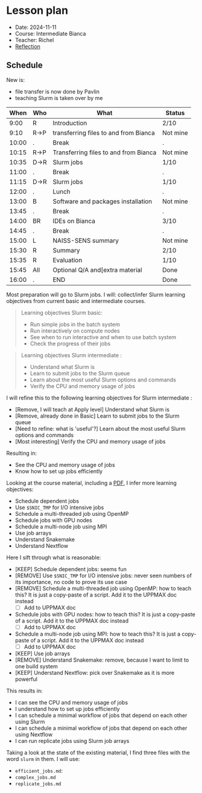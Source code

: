 # Lesson plan

- Date: 2024-11-11
- Course: Intermediate Bianca
- Teacher: Richel
- [Reflection](../../reflections/20241111/20241111_richel.md)

## Schedule

New is:

- file transfer is now done by Pavlin
- teaching Slurm is taken over by me

When | Who  | What                                 |Status
-----|------|--------------------------------------|------
9:00 | R    | Introduction                         |2/10
9:10 | R->P | transferring files to and from Bianca|Not mine
10:00| .    | Break                                |.
10:15| R->P | Transferring files to and from Bianca|Not mine
10:35| D->R | Slurm jobs                           |1/10
11:00| .    | Break                                |.
11:15| D->R | Slurm jobs                           |1/10
12:00| .    | Lunch                                |.
13:00| B    | Software and packages installation   |Not mine
13:45| .    | Break                                |.
14:00| BR   | IDEs on Bianca                       |3/10
14:45| .    | Break                                |.
15:00| L    | NAISS-SENS summary                   |Not mine
15:30| R    | Summary                              |2/10
15:35| R    | Evaluation                           |1/10
15:45| All  | Optional Q/A and[extra material      |Done
16:00| .    | END                                  |Done

Most preparation will go to Slurm jobs. I will:
collect/infer Slurm learning objectives from current
basic and intermediate courses.

> Learning objectives Slurm basic:
>
> - Run simple jobs in the batch system
> - Run interactively on compute nodes
> - See when to run interactive and when to use batch system
> - Check the progress of their jobs

> Learning objectives Slurm intermediate  :
>
> - Understand what Slurm is
> - Learn to submit jobs to the Slurm queue
> - Learn about the most useful Slurm options and commands
> - Verify the CPU and memory usage of jobs

I will refine this to the following learning objectives
for Slurm intermediate  :

- [Remove, I will teach at Apply level] Understand what Slurm is
- [Remove, already done in Basic] Learn to submit jobs to the Slurm queue
- [Need to refine: what is 'useful'?] Learn about the most useful Slurm options and commands
- [Most interesting] Verify the CPU and memory usage of jobs

Resulting in:

- See the CPU and memory usage of jobs
- Know how to set up jobs efficiently

Looking at the course material, including a
[PDF](https://github.com/UPPMAX/bianca_workshops/blob/main/docs/beginner/presentations/Bianca-Slurm-2023-12-Diana.pdf),
I infer more learning objectives:

- Schedule dependent jobs
- Use `$SNIC_TMP` for I/O intensive jobs
- Schedule a multi-threaded job using OpenMP
- Schedule jobs with GPU nodes
- Schedule a multi-node job using MPI
- Use job arrays
- Understand Snakemake
- Understand Nextflow

Here I sift through what is reasonable:

- [KEEP] Schedule dependent jobs: seems fun
- [REMOVE] Use `$SNIC_TMP` for I/O intensive jobs: never seen numbers of its
  importance, no code to prove its use case
- [REMOVE] Schedule a multi-threaded job using OpenMP: how to teach this?
  It is just a copy-paste of a script. Add it to the UPPMAX doc instead
  - [ ] Add to UPPMAX doc
- Schedule jobs with GPU nodes: how to teach this?
  It is just a copy-paste of a script. Add it to the UPPMAX doc instead
  - [ ] Add to UPPMAX doc
- Schedule a multi-node job using MPI: how to teach this?
  It is just a copy-paste of a script. Add it to the UPPMAX doc instead
  - [ ] Add to UPPMAX doc
- [KEEP] Use job arrays
- [REMOVE] Understand Snakemake: remove, because I want to limit
  to one build system
- [KEEP] Understand Nextflow: pick over Snakemake as it is more powerful

This results in:

- I can see the CPU and memory usage of jobs
- I understand how to set up jobs efficiently
- I can schedule a minimal workflow of jobs that depend on each other using Slurm
- I can schedule a minimal workflow of jobs that depend on each other using Nextflow
- I can run replicate jobs using Slurm job arrays

Taking a look at the state of the existing material,
I find three files with the word `slurm` in them.
I will use:

- `efficient_jobs.md`:
- `complex_jobs.md`
- `replicate_jobs.md`
